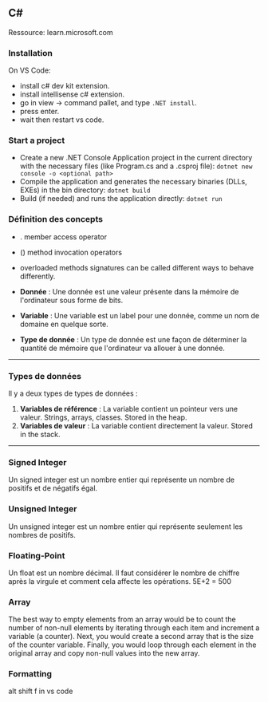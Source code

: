 ## C#

Ressource: learn.microsoft.com

### Installation

On VS Code:

- install c# dev kit extension.
- install intellisense c# extension.
- go in view -> command pallet, and type `.NET install`.
- press enter.
- wait then restart vs code.

### Start a project

- Create a new .NET Console Application project in the current directory with the necessary files (like Program.cs and a .csproj file):
  `dotnet new console -o <optional path>`
- Compile the application and generates the necessary binaries (DLLs, EXEs) in the bin directory:
  `dotnet build`
- Build (if needed) and runs the application directly:
  `dotnet run`


### Définition des concepts

- . member access operator
- () method invocation operators 
- overloaded methods signatures can be called different ways to behave differently.
- **Donnée** : Une donnée est une valeur présente dans la mémoire de l'ordinateur sous forme de bits.

- **Variable** : Une variable est un label pour une donnée, comme un nom de domaine en quelque sorte.

- **Type de donnée** : Un type de donnée est une façon de déterminer la quantité de mémoire que l'ordinateur va allouer à une donnée.

---

### Types de données
Il y a deux types de types de données :
1. **Variables de référence** : La variable contient un pointeur vers une valeur. Strings, arrays, classes. Stored in the heap.
2. **Variables de valeur** : La variable contient directement la valeur. Stored in the stack.

---

### Signed Integer
Un signed integer est un nombre entier qui représente un nombre de positifs et de négatifs égal.

### Unsigned Integer

Un unsigned integer est un nombre entier qui représente seulement les nombres de positifs.

### Floating-Point

Un float est un nombre décimal. Il faut considérer le nombre de chiffre après la virgule et comment cela affecte les opérations.
5E+2 = 500


### Array

The best way to empty elements from an array would be to count the number of non-null elements by iterating through each item and increment a variable (a counter). Next, you would create a second array that is the size of the counter variable. Finally, you would loop through each element in the original array and copy non-null values into the new array.

### Formatting

alt shift f in vs code